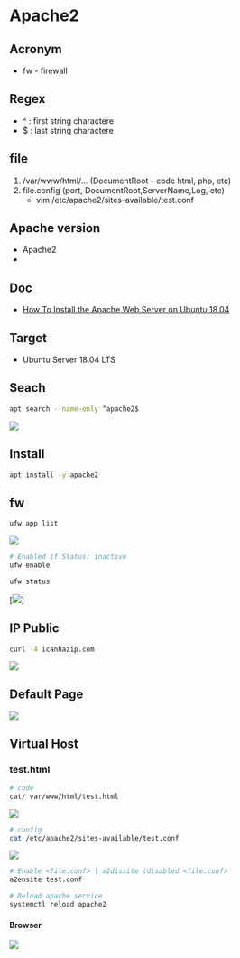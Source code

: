 # Apache2

## Acronym
* fw - firewall

## Regex
* ^ : first string charactere
* $ : last string charactere

## file
1) /var/www/html/... (DocumentRoot - code html, php, etc)
2) file.config (port, DocumentRoot,ServerName,Log, etc)
    * vim /etc/apache2/sites-available/test.conf

## Apache version
* Apache2
* 

## Doc
* [How To Install the Apache Web Server on Ubuntu 18.04](https://www.digitalocean.com/community/tutorials/how-to-install-the-apache-web-server-on-ubuntu-18-04)

## Target
* Ubuntu Server 18.04 LTS

## Seach
````Bash
apt search --name-only ^apache2$
````
[<img src="https://i.imgur.com/Gzba1WU.png">](https://i.imgur.com/Gzba1WU.png)

## Install
````Bash
apt install -y apache2
````

## fw
````Bash
ufw app list
````
[<img src="https://i.imgur.com/q2iocqD.png">](https://i.imgur.com/q2iocqD.png)

````Bash
# Enabled if Status: inactive
ufw enable
````

````Bash
ufw status
````
[<img src="https://i.imgur.com/3vMzW7G.png">]

## IP Public
````Bash
curl -4 icanhazip.com
````
[<img src="https://i.imgur.com/Gvq798D.png">](https://i.imgur.com/Gvq798D.png)

## Default Page
[<img src="https://i.imgur.com/DfnhAfS.png">](https://i.imgur.com/DfnhAfS.png)

## Virtual Host

### test.html
````Bash
# code
cat/ var/www/html/test.html
````
[<img src="https://i.imgur.com/tXs9wqY.png">](https://i.imgur.com/tXs9wqY.png)

````Bash
# config
cat /etc/apache2/sites-available/test.conf
````
[<img src="https://i.imgur.com/294s7X9.png">](https://i.imgur.com/294s7X9.png)

````Bash
# Enable <file.conf> | a2dissite (disabled <file.conf>
a2ensite test.conf
````

````Bash
# Reload apache service
systemctl reload apache2
````

#### Browser
[<img src="https://i.imgur.com/AKs0CiF.png">](https://i.imgur.com/AKs0CiF.png)
